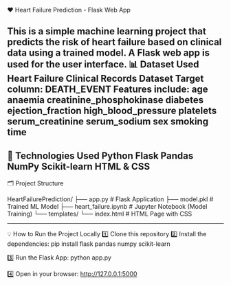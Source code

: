 ❤ Heart Failure Prediction - Flask Web App

This is a simple machine learning project that predicts the risk of heart failure based on clinical data using a trained model. A Flask web app is used for the user interface.
📊 Dataset Used
Heart Failure Clinical Records Dataset
Target column: DEATH_EVENT
Features include:
age
anaemia
creatinine_phosphokinase
diabetes
ejection_fraction
high_blood_pressure
platelets
serum_creatinine
serum_sodium
sex
smoking
time
---

🚀 Technologies Used
Python
Flask
Pandas
NumPy
Scikit-learn
HTML & CSS
---

🗂 Project Structure

HeartFailurePrediction/
├── app.py               # Flask Application
├── model.pkl             # Trained ML Model
├── heart_failure.ipynb   # Jupyter Notebook (Model Training)
└── templates/
    └── index.html        # HTML Page with CSS


---

💡 How to Run the Project Locally
1️⃣ Clone this repository
2️⃣ Install the dependencies:
pip install flask pandas numpy scikit-learn

3️⃣ Run the Flask App:
python app.py

4️⃣ Open in your browser:
http://127.0.0.1:5000
